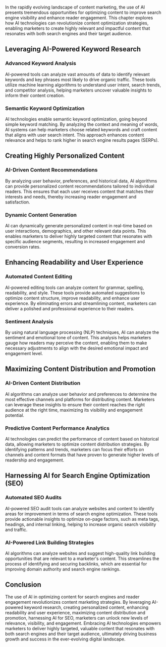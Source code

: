 

In the rapidly evolving landscape of content marketing, the use of AI presents tremendous opportunities for optimizing content to improve search engine visibility and enhance reader engagement. This chapter explores how AI technologies can revolutionize content optimization strategies, enabling marketers to create highly relevant and impactful content that resonates with both search engines and their target audience.

Leveraging AI-Powered Keyword Research
--------------------------------------

### Advanced Keyword Analysis

AI-powered tools can analyze vast amounts of data to identify relevant keywords and key phrases most likely to drive organic traffic. These tools utilize machine learning algorithms to understand user intent, search trends, and competitor analysis, helping marketers uncover valuable insights to inform their content creation.

### Semantic Keyword Optimization

AI technologies enable semantic keyword optimization, going beyond simple keyword matching. By analyzing the context and meaning of words, AI systems can help marketers choose related keywords and craft content that aligns with user search intent. This approach enhances content relevance and helps to rank higher in search engine results pages (SERPs).

Creating Highly Personalized Content
------------------------------------

### AI-Driven Content Recommendations

By analyzing user behavior, preferences, and historical data, AI algorithms can provide personalized content recommendations tailored to individual readers. This ensures that each user receives content that matches their interests and needs, thereby increasing reader engagement and satisfaction.

### Dynamic Content Generation

AI can dynamically generate personalized content in real-time based on user interactions, demographics, and other relevant data points. This enables marketers to deliver highly targeted content that resonates with specific audience segments, resulting in increased engagement and conversion rates.

Enhancing Readability and User Experience
-----------------------------------------

### Automated Content Editing

AI-powered editing tools can analyze content for grammar, spelling, readability, and style. These tools provide automated suggestions to optimize content structure, improve readability, and enhance user experience. By eliminating errors and streamlining content, marketers can deliver a polished and professional experience to their readers.

### Sentiment Analysis

By using natural language processing (NLP) techniques, AI can analyze the sentiment and emotional tone of content. This analysis helps marketers gauge how readers may perceive the content, enabling them to make necessary adjustments to align with the desired emotional impact and engagement level.

Maximizing Content Distribution and Promotion
---------------------------------------------

### AI-Driven Content Distribution

AI algorithms can analyze user behavior and preferences to determine the most effective channels and platforms for distributing content. Marketers can leverage these insights to ensure their content reaches the right audience at the right time, maximizing its visibility and engagement potential.

### Predictive Content Performance Analytics

AI technologies can predict the performance of content based on historical data, allowing marketers to optimize content distribution strategies. By identifying patterns and trends, marketers can focus their efforts on channels and content formats that have proven to generate higher levels of readership and engagement.

Harnessing AI for Search Engine Optimization (SEO)
--------------------------------------------------

### Automated SEO Audits

AI-powered SEO audit tools can analyze websites and content to identify areas for improvement in terms of search engine optimization. These tools provide actionable insights to optimize on-page factors, such as meta tags, headings, and internal linking, helping to increase organic search visibility and traffic.

### AI-Powered Link Building Strategies

AI algorithms can analyze websites and suggest high-quality link building opportunities that are relevant to a marketer's content. This streamlines the process of identifying and securing backlinks, which are essential for improving domain authority and search engine rankings.

Conclusion
----------

The use of AI in optimizing content for search engines and reader engagement revolutionizes content marketing strategies. By leveraging AI-powered keyword research, creating personalized content, enhancing readability and user experience, maximizing content distribution and promotion, harnessing AI for SEO, marketers can unlock new levels of relevance, visibility, and engagement. Embracing AI technologies empowers marketers to deliver highly targeted, valuable content that resonates with both search engines and their target audience, ultimately driving business growth and success in the ever-evolving digital landscape.
